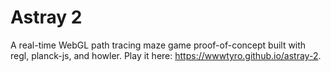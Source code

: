 # Astray 2

A real-time WebGL path tracing maze game proof-of-concept built with regl,
planck-js, and howler. Play it here: https://wwwtyro.github.io/astray-2.
